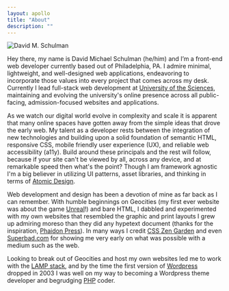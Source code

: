 ```yaml
---
layout: apollo
title: "About"
description: ""
---
```


<img src="https://dmschulman.com/assets/david-schulman-headshot.jpg" title="David M. Schulman" class="headshot" />

Hey there, my name is David Michael Schulman (he/him) and I’m a front-end web developer currently based out of Philadelphia, PA. I admire minimal, lightweight, and well-designed web applications, endeavoring to incorporate those values into every project that comes across my desk. Currently I lead full-stack web development at [University of the Sciences](https://www.usciences.edu/index.html), maintaining and evolving the university's online presence across all public-facing, admission-focused websites and applications.

As we watch our digital world evolve in complexity and scale it is apparent that many online spaces have gotten away from the simple ideas that drove the early web. My talent as a developer rests between the integration of new technologies and building upon a solid foundation of semantic HTML, responsive CSS, mobile friendly user experience (UX), and reliable web accessibility (a11y). Build around these principals and the rest will follow, because if your site can't be viewed by all, across any device, and at remarkable speed then what's the point? Though I am framework agnostic I'm a big believer in utilizing UI patterns, asset libraries, and thinking in terms of [Atomic Design](https://bradfrost.com/blog/post/atomic-web-design/).

Web development and design has been a devotion of mine as far back as I can remember. With humble beginnings on Geocities (my first ever website was about the game [Unreal](https://en.wikipedia.org/wiki/Unreal_(1998_video_game))!) and bare HTML, I dabbled and experimented with my own websites that resembled the graphic and print layouts I grew up admiring moreso than they did any hypetext document (thanks for the inspiration, [Phaidon Press](https://en.wikipedia.org/wiki/Phaidon_Press)). In many ways I credit [CSS Zen Garden](http://csszengarden.com/) and even [Superbad.com](http://superbad.com/) for showing me very early on what was possible with a medium such as the web.

Looking to break out of Geocities and host my own websites led me to work with the [LAMP stack](https://en.wikipedia.org/wiki/LAMP_(software_bundle)), and by the time the first version of [Wordpress](https://wordpress.org/) dropped in 2003 I was well on my way to becoming a Wordpress theme developer and begrudging [PHP](https://www.php.net/) coder.
